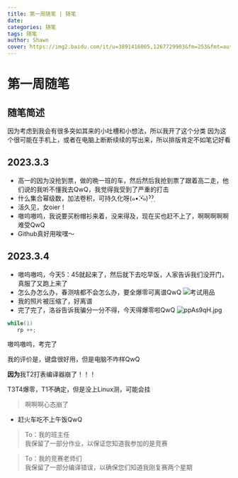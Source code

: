 ```yaml
---
title: 第一周随笔 | 随笔
date: 
categories: 随笔
tags: 随笔
author: Shawn
cover: https://img2.baidu.com/it/u=3891416005,1267729903&fm=253&fmt=auto&app=138&f=JPEG?w=889&h=500
---
```

# 第一周随笔
## 随笔简述
因为考虑到我会有很多突如其来的小吐槽和小想法，所以我开了这个分类
因为这个很可能在手机上，或者在电脑上断断续续的写出来，所以排版肯定不如笔记好看
## 2023.3.3
+ 高一的因为没抢到票，做的晩一班的车，然后然后我抢到票了跟着高二走，他们说的我听不懂我去QwQ，我觉得我受到了严重的打击
+ 什么集合幂级数，加法卷积，可持久化呀(๑•̌.•̑๑)ˀ̣ˀ̣
+ 活久见，女oier！
+ 嗷呜嗷呜，我说要买粉帽衫来着，没来得及，现在买也赶不上了，啊啊啊啊啊难受QwQ
+ Github真好用唉嘿～
## 2023.3.4
+ 嗷呜嗷呜，今天5：45就起来了，然后就下去吃早饭，人家告诉我们没开门，真服了又跑上来了
+ 怎么办怎么办，春测啥都不会怎么办，要全爆零可离谱QwQ
![考试用品](https://s1.ax1x.com/2023/03/04/ppADq9f.jpg)
+ 我的照片被压缩了，好离谱
+ 完了完了，洛谷告诉我骗分一分不得，今天得爆零啦QwQ
![ppAs9qH.jpg](https://s1.ax1x.com/2023/03/04/ppAs9qH.jpg)
```c++
while(1)
   rp ++;
```
嗷呜嗷呜，考完了

我的评价是，键盘很好用，但是电脑不咋样QwQ

**因为**我T2打表编译器崩了！！！

T3T4爆零，T1不确定，但是没上Linux测，可能会挂
>啊啊啊心态崩了

+ 赶火车吃不上午饭QwQ

>To：我的班主任\
我保留了一部分作业，以保证您知道我参加的是竞赛

>To：我的竞赛老师们\
我保留了一部分编译错误，以确保您们知道我刚复赛两个星期




